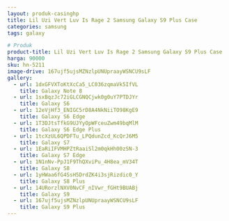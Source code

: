 ```yaml
---
layout: produk-casinghp
title: Lil Uzi Vert Luv Is Rage 2 Samsung Galaxy S9 Plus Case
categories: samsung
tags: galaxy

# Produk
product-title: Lil Uzi Vert Luv Is Rage 2 Samsung Galaxy S9 Plus Case
harga: 90000
sku: hn-5211
image-drive: 167ujf5ujsMZNzlpUNUpraayWSNCU9sLF
gallery:
  - url: 1dxGFVXToKtXcCa5_LC036zqmaVk5IfVL
    title: Galaxy Note 8
  - url: 1sxBqzJc72iGLCGNQCjwk0g0uY7PTDJYr
    title: Galaxy S6
  - url: 12eVjHf3_ENIGC5rD8A4NkNiiTO98KgE9
    title: Galaxy S6 Edge
  - url: 1T3DJtsTfkG9UJYyOpWFceuZwm49bqMlM
    title: Galaxy S6 Edge Plus
  - url: 1tcXzUL6QPDFTu_LPQdunZcd_KcQrJ6M5
    title: Galaxy S7
  - url: 1EaRiIFVMHPZtRaaiSl2m0qkHh00zSN-3
    title: Galaxy S7 Edge
  - url: 1N1nNv-PpJ1F9ThQXviPu_4H8ea_mV34T
    title: Galaxy S8
  - url: 1yHWaa6fG4SsH5DrdZK4i3sjRizdic0_Y
    title: Galaxy S8 Plus
  - url: 14URorzlNXV0NvCF_nIVwr_fGHt9BUABj
    title: Galaxy S9
  - url: 167ujf5ujsMZNzlpUNUpraayWSNCU9sLF
    title: Galaxy S9 Plus
---
```

